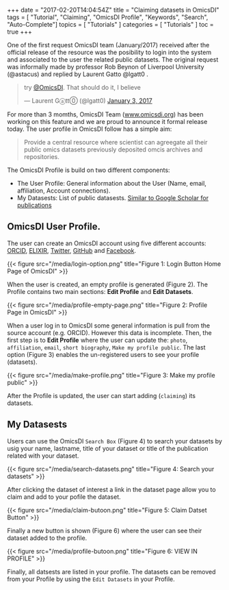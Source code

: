 +++
date = "2017-02-20T14:04:54Z"
title = "Claiming datasets in OmicsDI"
tags        = [ "Tutorial", "Claiming", "OmicsDI Profile", "Keywords", "Search", "Auto-Complete"]
topics      = [ "Tutorials" ]
categories  = [ "Tutorials" ]
toc = true
+++

One of the first request OmicsDI team (January/2017) received after the official release of the resource was the posibility to login into the system and associated to the user the related public datasets. The original request was informally made by professor Rob Beynon of Liverpool University (@astacus) and replied by Laurent Gatto @lgatt0 .

<blockquote class="twitter-tweet" data-lang="en"><p lang="en" dir="ltr">try <a href="https://twitter.com/OmicsDI">@OmicsDI</a>. That should do it, I believe</p>&mdash; Laurent Gⓐtt⓪ (@lgatt0) <a href="https://twitter.com/lgatt0/status/816199103495421952">January 3, 2017</a></blockquote>
<script async src="//platform.twitter.com/widgets.js" charset="utf-8"></script>

For more than 3 momths, OmicsDI Team (www.omicsdi.org) has been working on this feature and we are proud to announce it formal release today. The user profile in OmicsDI follow has a simple aim:

> Provide a central resource where scientist can agreegate all their public omics datasets previously deposited omcis archives and repositories.

The OmicsDI Profile is build on two different components:

- The User Profile: General information about the User (Name, email, affiliation, Account connections).
- My Datasests: List of public datasests. [Similar to Google Scholar for publications](https://scholar.google.co.uk/intl/en/scholar/about.html)

## OmicsDI User Profile.

The user can create an OmicsDI account using five different accounts: [ORCID](https://orcid.org/), [ELIXIR](https://www.elixir-europe.org/), [Twitter](http://www.twitter.com), [GitHub](http://www.github.com) and [Facebook](http://www.facebook.com).

{{< figure src="/media/login-option.png" title="Figure 1: Login Button Home Page of OmicsDI" >}}

When the user is created, an empty profile is generated (Figure 2). The Profile contains two main sections: **Edit Profile** and **Edit Datasets**.

{{< figure src="/media/profile-empty-page.png" title="Figure 2: Profile Page in OmicsDI" >}}

When a user log in to OmicsDI some general information is pull from the source account (e.g. ORCID). However this data is incomplete. Then, the first step is to **Edit Profile** where the user can update the: ``photo``, ``affiliation``, ``email``, ``short biography``, ``Make my profile public``. The last option (Figure 3) enables the un-registered users to see your profile (datasets).

{{< figure src="/media/make-profile.png" title="Figure 3: Make my profile public" >}}

After the Profile is updated, the user can start adding (``claiming``) its datasets.

## My Datasests

Users can use the OmicsDI ``Search Box`` (Figure 4) to search your datasets by usig your name, lastname, title of your dataset or title of the publication related with your dataset.


 {{< figure src="/media/search-datasets.png" title="Figure 4: Search your datasets" >}}

 After clicking the dataset of interest a link in the dataset page allow you to claim and add to your pofile the dataset.

 {{< figure src="/media/claim-butoon.png" title="Figure 5: Claim Datset Button" >}}

 Finally a new button is shown (Figure 6) where the user can see their dataset added to the profile.

 {{< figure src="/media/profile-butoon.png" title="Figure 6: VIEW IN PROFILE" >}}

 Finally, all datsests are listed in your profile. The datasets can be removed from your Profile by using the ``Edit Datasets`` in your Profile.

